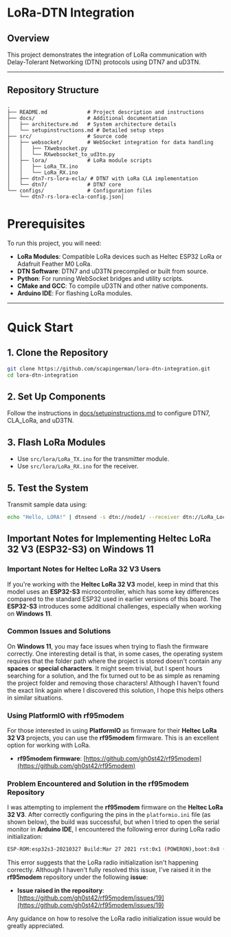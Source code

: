 # LoRa-DTN Integration

## Overview

This project demonstrates the integration of LoRa communication with Delay-Tolerant Networking (DTN) protocols using DTN7 and uD3TN. 

---

## Repository Structure

```plaintext
.
├── README.md             # Project description and instructions
├── docs/                 # Additional documentation
│   ├── architecture.md   # System architecture details
│   └── setupinstructions.md # Detailed setup steps
├── src/                  # Source code
│   ├── websocket/        # WebSocket integration for data handling
│   │   ├── TXwebsocket.py
│   │   └── RXwebsocket_to_ud3tn.py
│   ├── lora/             # LoRa module scripts
│   │   ├── LoRa_TX.ino
│   │   └── LoRa_RX.ino
│   ├── dtn7-rs-lora-ecla/ # DTN7 with LoRa CLA implementation
│   └── dtn7/             # DTN7 core
└── configs/              # Configuration files
    └── dtn7-rs-lora-ecla-config.json│   

```
# Prerequisites

To run this project, you will need:

- **LoRa Modules**: Compatible LoRa devices such as Heltec ESP32 LoRa or Adafruit Feather M0 LoRa.
- **DTN Software**: DTN7 and uD3TN precompiled or built from source.
- **Python**: For running WebSocket bridges and utility scripts.
- **CMake and GCC**: To compile uD3TN and other native components.
- **Arduino IDE**: For flashing LoRa modules.

---

# Quick Start

## 1. Clone the Repository
```bash
git clone https://github.com/scapingerman/lora-dtn-integration.git
cd lora-dtn-integration
```

## 2. Set Up Components
Follow the instructions in [docs/setupinstructions.md](docs/setupinstructions.md) to configure DTN7, CLA_LoRa, and uD3TN.

## 3. Flash LoRa Modules
- Use `src/lora/LoRa_TX.ino` for the transmitter module.
- Use `src/lora/LoRa_RX.ino` for the receiver.

## 5. Test the System
Transmit sample data using:

```bash
echo "Hello, LORA!" | dtnsend -s dtn://node1/ --receiver dtn://LoRa_Local/echo
```


## Important Notes for Implementing **Heltec LoRa 32 V3** (ESP32-S3) on **Windows 11**

### Important Notes for **Heltec LoRa 32 V3** Users
If you're working with the **Heltec LoRa 32 V3** model, keep in mind that this model uses an **ESP32-S3** microcontroller, which has some key differences compared to the standard ESP32 used in earlier versions of this board. The **ESP32-S3** introduces some additional challenges, especially when working on **Windows 11**.

### Common Issues and Solutions
On **Windows 11**, you may face issues when trying to flash the firmware correctly. One interesting detail is that, in some cases, the operating system requires that the folder path where the project is stored doesn't contain any **spaces** or **special characters**. It might seem trivial, but I spent hours searching for a solution, and the fix turned out to be as simple as renaming the project folder and removing those characters! Although I haven't found the exact link again where I discovered this solution, I hope this helps others in similar situations.

### Using **PlatformIO** with **rf95modem**
For those interested in using **PlatformIO** as firmware for their **Heltec LoRa 32 V3** projects, you can use the **rf95modem** firmware. This is an excellent option for working with LoRa.

- **rf95modem firmware**: [https://github.com/gh0st42/rf95modem](https://github.com/gh0st42/rf95modem)

### Problem Encountered and Solution in the **rf95modem** Repository

I was attempting to implement the **rf95modem** firmware on the **Heltec LoRa 32 V3**. After correctly configuring the pins in the `platformio.ini` file (as shown below), the build was successful, but when I tried to open the serial monitor in **Arduino IDE**, I encountered the following error during LoRa radio initialization:
```bash
ESP-ROM:esp32s3-20210327 Build:Mar 27 2021 rst:0x1 (POWERON),boot:0x8 (SPI_FAST_FLASH_BOOT) SPIWP:0xee mode:DIO, clock div:1 load:0x3fce3808,len:0x4bc load:0x403c9700,len:0xbd8 load:0x403cc700,len:0x2a0c entry 0x403c98d0 rf95modem firmware (v0.7.4) Copyright (c) 2018, 2019 Lars Baumgaertner +FAIL: LoRa radio init
```
This error suggests that the LoRa radio initialization isn't happening correctly. Although I haven't fully resolved this issue, I've raised it in the **rf95modem** repository under the following **issue**:

- **Issue raised in the repository**: [https://github.com/gh0st42/rf95modem/issues/19](https://github.com/gh0st42/rf95modem/issues/19)

Any guidance on how to resolve the LoRa radio initialization issue would be greatly appreciated.

